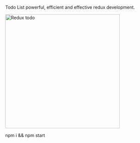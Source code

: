 
Todo List 
<Redux Toolkit>  powerful, efficient and effective redux development.


<img width="362" alt="Redux todo" src="https://user-images.githubusercontent.com/64493642/110742542-936ff480-8204-11eb-9589-81652543c2a9.PNG">


npm i && npm start
